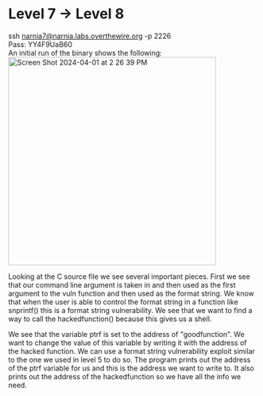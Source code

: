 # Level 7 -> Level 8
ssh narnia7@narnia.labs.overthewire.org -p 2226  
Pass: YY4F9UaB60  
An initial run of the binary shows the following:  
<img width="418" alt="Screen Shot 2024-04-01 at 2 26 39 PM" src="https://github.com/tylerdionne/OverTheWire-Narnia-Write-ups/assets/143131384/061f1287-b651-416a-ac20-d9a550443e42">  

Looking at the C source file we see several important pieces.  First we see that our command line argument is taken in and then used as the first argument to the vuln function and then used as the format string. We know that when the user is able to control the format string in a function like snprintf() this is a format string vulnerability. We see that we want to find a way to call the hackedfunction() because this gives us a shell.  

We see that the variable ptrf is set to the address of "goodfunction". We want to change the value of this variable by writing it with the address of the hacked function. We can use a format string vulnerability exploit similar to the one we used in level 5 to do so. The program prints out the address of the ptrf variable for us and this is the address we want to write to. It also prints out the address of the hackedfunction so we have all the info we need.  
